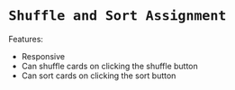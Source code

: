 # `Shuffle and Sort Assignment`

Features:

- Responsive
- Can shuffle cards on clicking the shuffle button
- Can sort cards on clicking the sort button
